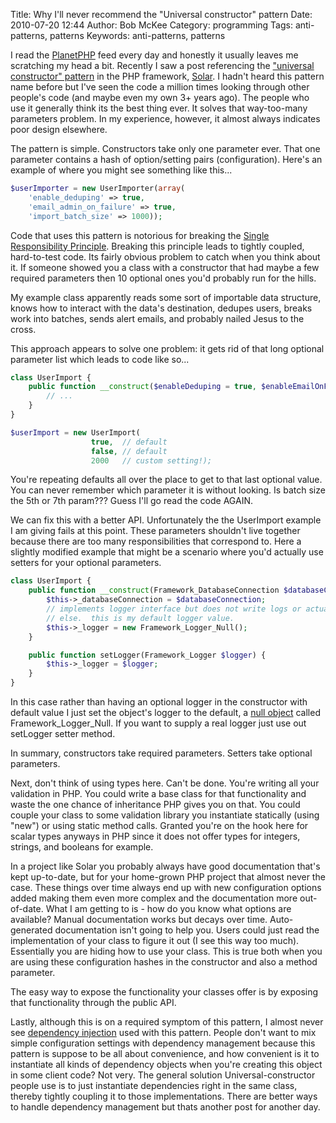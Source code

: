 Title: Why I'll never recommend the "Universal constructor" pattern
Date: 2010-07-20 12:44
Author: Bob McKee
Category: programming
Tags: anti-patterns, patterns
Keywords: anti-patterns, patterns

I read the [PlanetPHP][] feed every day and honestly it usually leaves
me scratching my head a bit. Recently I saw a post referencing the
["universal constructor" pattern][] in the PHP framework, [Solar][]. I
hadn't heard this pattern name before but I've seen the code a million
times looking through other people's code (and maybe even my own 3+
years ago). The people who use it generally think its the best thing
ever. It solves that way-too-many parameters problem. In my experience,
however, it almost always indicates poor design elsewhere.

The pattern is simple. Constructors take only one parameter ever. That
one parameter contains a hash of option/setting pairs (configuration).
Here's an example of where you might see something like this...

```php
$userImporter = new UserImporter(array(
    'enable_deduping' => true,
    'email_admin_on_failure' => true,
    'import_batch_size' => 1000));
```

Code that uses this pattern is notorious for breaking the [Single
Responsibility Principle][]. Breaking this principle leads to tightly
coupled, hard-to-test code. Its fairly obvious problem to catch when you
think about it. If someone showed you a class with a constructor that
had maybe a few required parameters then 10 optional ones you'd probably
run for the hills.

My example class apparently reads some sort of importable data
structure, knows how to interact with the data's destination, dedupes
users, breaks work into batches, sends alert emails, and probably nailed
Jesus to the cross.

This approach appears to solve one problem: it gets rid of that long
optional parameter list which leads to code like so...

```php
class UserImport {
    public function __construct($enableDeduping = true, $enableEmailOnFailure = false, $batchSize = 1000) {
        // ...
    }
}

$userImport = new UserImport(
                  true,  // default
                  false, // default
                  2000   // custom setting!);
```

You're repeating defaults all over the place to get to that last
optional value. You can never remember which parameter it is without
looking. Is batch size the 5th or 7th param??? Guess I'll go read the
code AGAIN.

We can fix this with a better API. Unfortunately the the UserImport
example I am giving fails at this point. These parameters shouldn't live
together because there are too many responsibilities that correspond to.
Here a slightly modified example that might be a scenario where you'd
actually use setters for your optional parameters.

```php
class UserImport {
    public function __construct(Framework_DatabaseConnection $databaseConnection) {
        $this->_databaseConnection = $databaseConnection;
        // implements logger interface but does not write logs or actually do anything 
        // else.  this is my default logger value.
        $this->_logger = new Framework_Logger_Null();
    }

    public function setLogger(Framework_Logger $logger) {
        $this->_logger = $logger;
    }
}
```

In this case rather than having an optional logger in the constructor
with default value I just set the object's logger to the default, a
[null object][] called Framework\_Logger\_Null. If you want to supply a
real logger just use out setLogger setter method.

In summary, constructors take required parameters. Setters take optional
parameters.

Next, don't think of using types here. Can't be done. You're writing all
your validation in PHP. You could write a base class for that
functionality and waste the one chance of inheritance PHP gives you on
that. You could couple your class to some validation library you
instantiate statically (using "new") or using static method calls.
Granted you're on the hook here for scalar types anyways in PHP since it
does not offer types for integers, strings, and booleans for example.

In a project like Solar you probably always have good documentation
that's kept up-to-date, but for your home-grown PHP project that almost
never the case. These things over time always end up with new
configuration options added making them even more complex and the
documentation more out-of-date. What I am getting to is - how do you
know what options are available? Manual documentation works but decays
over time. Auto-generated documentation isn't going to help you. Users
could just read the implementation of your class to figure it out (I see
this way too much). Essentially you are hiding how to use your class.
This is true both when you are using these configuration hashes in the
constructor and also a method parameter.

The easy way to expose the functionality your classes offer is by
exposing that functionality through the public API.

Lastly, although this is on a required symptom of this pattern, I almost
never see [dependency injection][] used with this pattern. People don't
want to mix simple configuration settings with dependency management
because this pattern is suppose to be all about convenience, and how
convenient is it to instantiate all kinds of dependency objects when
you're creating this object in some client code? Not very. The general
solution Universal-constructor people use is to just instantiate
dependencies right in the same class, thereby tightly coupling it to
those implementations. There are better ways to handle dependency
management but thats another post for another day.

[PlanetPHP]: http://www.planet-php.net/
["universal constructor" pattern]: http://solarphp.com/manual/appendix-standards.constructor
[Solar]: http://solarphp.com/
[Single Responsibility Principle]: http://en.wikipedia.org/wiki/Single_responsibility_principle
[null object]: http://en.wikipedia.org/wiki/Null_Object_pattern
[dependency injection]: http://en.wikipedia.org/wiki/Dependency_injection
